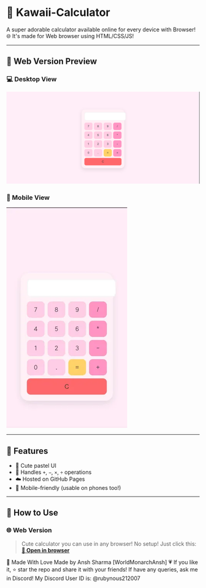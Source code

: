 # 💖 Kawaii-Calculator

A super adorable calculator available online for every device with Browser! 🌐 It's made for Web browser using HTML/CSS/JS!

---

## 🌟 Web Version Preview

### 💻 Desktop View
![Desktop View](./Desktop%20Browser%20Screenshot.png)

### 📱 Mobile View
![Mobile View](./Mobile%20Browser%20Screenshot.png)

---

## 🧮 Features

- 🌈 Cute pastel UI
- 🧠 Handles `+`, `−`, `×`, `÷` operations
- ☁️ Hosted on GitHub Pages
- 📱 Mobile-friendly (usable on phones too!)

---

## 🚀 How to Use

### 🌐 Web Version
> Cute calculator you can use in any browser! No setup! Just click this:  
**[🔗 Open in browser](https://worldmonarchansh.github.io/Kawaii-Calculator/)**

🌷 Made With Love
Made by Ansh Sharma [WorldMonarchAnsh] 💗
If you like it, ⭐ star the repo and share it with your friends! If have any queries, ask me in Discord! My Discord User ID is: @rubynous212007 
